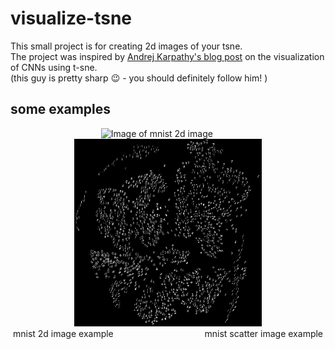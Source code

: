 # visualize-tsne
This small project is for creating 2d images of your tsne.   
The project was inspired by [Andrej Karpathy's blog post](http://cs.stanford.edu/people/karpathy/cnnembed/) on the visualization of CNNs using t-sne.  
(this guy is pretty sharp :wink: - you should definitely follow him! ) 


## some examples
<p align='center'>
<img src="/examples/mnist2d.jpg" alt="Image of mnist 2d image" width="300" height="300"/>
&nbsp;&nbsp;&nbsp;&nbsp;&nbsp;&nbsp;&nbsp;&nbsp;
<img src="/examples/mnistscatter.jpg" alt="Image of mnist scatter image" width="300" height="300"/>
<br/>
mnist 2d image example
&nbsp;&nbsp;&nbsp;&nbsp;&nbsp;&nbsp;&nbsp;&nbsp;
&nbsp;&nbsp;&nbsp;&nbsp;&nbsp;&nbsp;&nbsp;&nbsp;
&nbsp;&nbsp;&nbsp;&nbsp;&nbsp;&nbsp;&nbsp;&nbsp;
&nbsp;&nbsp;&nbsp;&nbsp;&nbsp;&nbsp;&nbsp;&nbsp;
mnist scatter image example
</p>

                       



